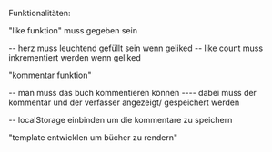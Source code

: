 Funktionalitäten:

"like funktion" muss gegeben sein

-- herz muss leuchtend gefüllt sein wenn geliked
-- like count muss inkrementiert werden wenn geliked


"kommentar funktion"

-- man muss das buch kommentieren können
---- dabei muss der kommentar und der verfasser angezeigt/ gespeichert werden

-- localStorage einbinden um die kommentare zu speichern


"template entwicklen um bücher zu rendern"

